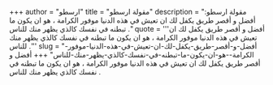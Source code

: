 +++
author = "ارسطو"
title = "مقولة ارسطو"
description = "مقولة ارسطو: أفضل و أقصر طريق يكفل لك ان تعيش في هذه الدنيا موفور الكرامة ، هو ان يكون ما تبطنه في نفسك كالذي يظهر منك للناس ."
quote = '''أفضل و أقصر طريق يكفل لك ان تعيش في هذه الدنيا موفور الكرامة ، هو ان يكون ما تبطنه في نفسك كالذي يظهر منك للناس .'''
slug = "أفضل-و-أقصر-طريق-يكفل-لك-ان-تعيش-في-هذه-الدنيا-موفور-الكرامة--هو-ان-يكون-ما-تبطنه-في-نفسك-كالذي-يظهر-منك-للناس"
+++
أفضل و أقصر طريق يكفل لك ان تعيش في هذه الدنيا موفور الكرامة ، هو ان يكون ما تبطنه في نفسك كالذي يظهر منك للناس .
